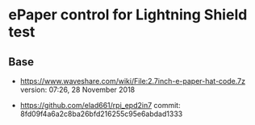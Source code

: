ePaper control for Lightning Shield
test
====

## Base

* https://www.waveshare.com/wiki/File:2.7inch-e-paper-hat-code.7z
  version: 07:26, 28 November 2018

* https://github.com/elad661/rpi_epd2in7
  commit: 8fd09f4a6a2c8ba26bfd216255c95e6abdad1333

